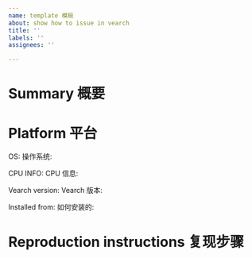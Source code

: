 ```yaml
---
name: template 模板
about: show how to issue in vearch
title: ''
labels: ''
assignees: ''

---
```


# Summary 概要

# Platform 平台

<!-- if the question/problem is not platform-specific, please ignore this -->
<!-- 如果问题与平台无关，可以忽略 -->

OS: <!-- e.g. macOS 10.13.3 -->
操作系统: <!-- e.g. macOS 10.13.3 -->

CPU INFO: <!-- e.g. Intel(R) Xeon(R) Silver 4208 CPU @ 2.10GHz -->
CPU 信息: <!-- e.g. Intel(R) Xeon(R) Silver 4208 CPU @ 2.10GHz -->

Vearch version: <!-- git commit, e.g. xxxxxx-->
Vearch 版本: <!-- git commit, e.g. xxxxxx-->

Installed from: <!-- docker? compiled by yourself ? --> 
如何安装的: <!-- docker镜像? 自己源码编译 ? --> 

# Reproduction instructions 复现步骤

<!-- Please provide specific and comprehensive instructions to reproduce the
described behavior. -->

<!-- 请提供详细的步骤来复现描述你的问题. -->

<!-- Please *do not* post screenshots of logs. They are not searchable. Copy/paste 
the text or make a gist if the text is too bulky. --> 

<!-- 请不要直接截图，请贴相关文本。 -->

